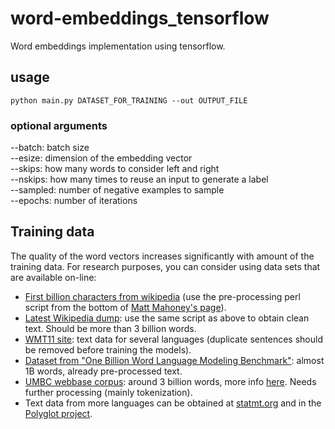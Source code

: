 # word-embeddings_tensorflow

Word embeddings implementation using tensorflow.

## usage

`python main.py DATASET_FOR_TRAINING --out OUTPUT_FILE`

### optional arguments
--batch: batch size  
--esize: dimension of the embedding vector  
--skips: how many words to consider left and right  
--nskips: how many times to reuse an input to generate a label  
--sampled: number of negative examples to sample  
--epochs: number of iterations  

## Training data
The quality of the word vectors increases significantly with amount of the training data. For research purposes, you can consider using data sets that are available on-line:

  * [First billion characters from wikipedia](http://mattmahoney.net/dc/enwik9.zip) (use the pre-processing perl script from the bottom of [Matt Mahoney's page](http://mattmahoney.net/dc/textdata.html)). 
  * [Latest Wikipedia dump](http://dumps.wikimedia.org/enwiki/latest/enwiki-latest-pages-articles.xml.bz2): use the same script as above to obtain clean text. Should be more than 3 billion words. 
  * [WMT11 site](http://www.statmt.org/wmt11/translation-task.html#download): text data for several languages (duplicate sentences should be removed before training the models). 
  * [Dataset from "One Billion Word Language Modeling Benchmark"](http://www.statmt.org/lm-benchmark/1-billion-word-language-modeling-benchmark-r13output.tar.gz): almost 1B words, already pre-processed text. 
  * [UMBC webbase corpus](http://ebiquity.umbc.edu/redirect/to/resource/id/351/UMBC-webbase-corpus): around 3 billion words, more info [here](http://ebiquity.umbc.edu/blogger/2013/05/01/umbc-webbase-corpus-of-3b-english-words/). Needs further processing (mainly tokenization). 
  * Text data from more languages can be obtained at [statmt.org](http://statmt.org/) and in the [Polyglot project](https://sites.google.com/site/rmyeid/projects/polyglot#TOC-Download-Wikipedia-Text-Dumps). 
